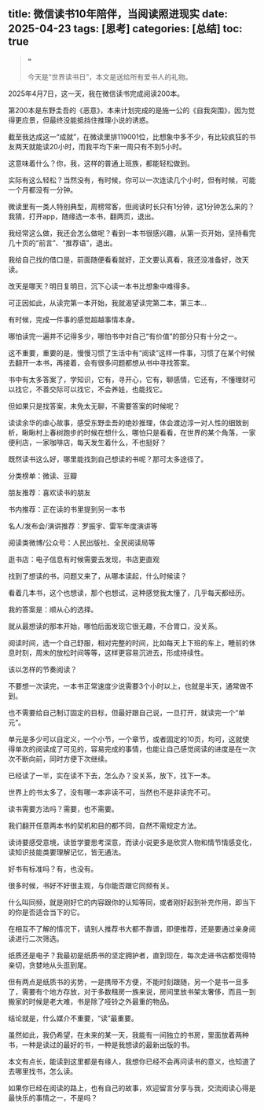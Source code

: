 title: 微信读书10年陪伴，当阅读照进现实
date: 2025-04-23
tags: [思考]
categories: [总结]
toc: true
---

>❝
>
>今天是“世界读书日”，本文是送给所有爱书人的礼物。

2025年4月7日，这一天，我在微信读书完成阅读200本。

第200本是东野圭吾的《恶意》，本来计划完成的是施一公的《自我突围》，因为觉得更应景，但最终没能抵挡住推理小说的诱惑。

截至我达成这一“成就”，在微读里排119001位，比想象中多不少，有比较疯狂的书友两天就能读20小时，而我平均下来一周只有不到5小时。

这意味着什么？你，我，这样的普通上班族，都能轻松做到。

实际有这么轻松？当然没有，有时候，你可以一次连读几个小时，但有时候，可能一个月都没有一分钟。

微读里有一类人特别典型，周榜常客，但阅读时长只有1分钟，这1分钟怎么来的？我猜，打开app，随缘选一本书，翻两页，退出。

我经常这么做，我还会怎么做呢？看到一本书很感兴趣，从第一页开始，坚持看完几十页的“前言”、“推荐语”，退出。

我给自己找的借口是，前面随便看看就好，正文要认真看，我还没准备好，改天读。

改天是哪天？明日复明日，沉下心读一本书比想象中难得多。

可正因如此，从读完第一本开始，我就渴望读完第二本，第三本...

有时候，完成一件事的感觉超越事情本身。

哪怕读完一遍并不记得多少，哪怕书中对自己“有价值”的部分只有十分之一。

这不重要，重要的是，慢慢习惯了生活中有“阅读”这样一件事，习惯了在某个时候去翻开一本书，再接着，会有很多问题都想从书中寻找答案。

书中有太多答案了，学知识，它有，寻开心，它有，聊感情，它还有，不懂理财可以找它，不善交际可以找它，不会养娃，也能找它。

但如果只是找答案，未免太无聊，不需要答案的时候呢？

读读余华的虐心故事，感受东野圭吾的绝妙推理，体会渡边淳一对人性的细致剖析，瞅瞅村上春树跑步的时候在想什么，哪怕只是看看，在世界的某个角落，一家便利店，一家咖啡店，每天发生着什么，不也挺好？

既然读书这么好，哪里能找到自己想读的书呢？那可太多途径了。

分类榜单：微读、豆瓣

朋友推荐：喜欢读书的朋友

书内推荐：正在读的书里提到另一本书

名人/发布会/演讲推荐：罗振宇、雷军年度演讲等

阅读类微博/公众号：人民出版社、全民阅读局等

逛书店：电子信息有时候需要去发现，书店更直观

找到了想读的书，问题又来了，从哪本读起，什么时候读？

看着几本书，这个也想读，那个也想试，这种感觉我太懂了，几乎每天都经历。

我的答案是：顺从心的选择。

就从最想读的那本开始，哪怕后面发现它很无趣，不合胃口，没关系。

阅读时间，选一个自己舒服，相对完整的时间，比如每天上下班的车上，睡前的休息时刻，周末的放松时间等等，这样更容易沉进去，形成持续性。

该以怎样的节奏阅读？

不要想一次读完，一本书正常速度少说需要3个小时以上，也就是半天，通常做不到。

也不需要给自己制订固定的目标，但最好跟自己说，一旦打开，就读完一个“单元”。

单元是多少可以自定义，一个小节，一个章节，或者固定的10页，均可，这就使得单次的阅读成了可见的，容易完成的事情，也能让自己感觉阅读的进度是在一次次不断向前，同时方便下次继续。

已经读了一半，实在读不下去，怎么办？没关系，放下，找下一本。

世界上的书太多了，没有哪一本非读不可，当然也不是非读完不可。

读书需要方法吗？需要，也不需要。

我们翻开任意两本书的契机和目的都不同，自然不需规定方法。

读诗要感受意境，读哲学要思考深意，而读小说更多是欣赏人物和情节情感变化，读知识技能类要理解记忆，皆无通法。

好书有标准吗？有，也没有。

很多时候，书好不好很主观，与你能否跟它同频有关。

什么叫同频，就是刚好它的内容跟你的认知等同，或者刚好起到补充作用，即当下的你是否适合当下的它。

在相互不了解的情况下，请别人推荐书大都不靠谱，即便推荐，还是要通过亲身阅读进行二次筛选。

纸质还是电子？我最初是纸质书的坚定拥护者，直到现在，每次走进书店都觉得特亲切，贪婪地从头逛到尾。

但有两点是纸质书的劣势，一是携带不方便，不能时刻跟随，另一个是书一旦多了，需要有个地方存放，对于多数租房一族来说，房间里放书架太奢侈，而且一到搬家的时候是老大难，书是除了哑铃之外最重的物品。

结论就是，什么媒介不重要，“读”最重要。

虽然如此，我仍希望，在未来的某一天，我能有一间独立的书房，里面放着两种书，一种是读过的最好的书，一种是我想读的最新出版的书。

本文有点长，能读到这里都是有缘人，我想你已经不会再问读书的意义，也知道了去哪里找书，怎么读。

如果你已经在阅读的路上，也有自己的故事，欢迎留言分享与我，交流阅读心得是最快乐的事情之一，不是吗？